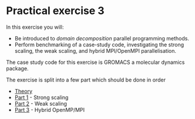# Practical exercise 3

In this exercise you will:

- Be introduced to *domain decomposition* parallel programming methods.
- Perform benchmarking of a case-study code, investigating the strong scaling, the weak scaling, and hybrid MPI/OpenMPI parallelisation.


The case study code for this exercise is GROMACS a molecular dynamics package.

The exercise is split into a few part which should be done in order

- [Theory](./theory.md)
- [Part 1](./part1.md) - Strong scaling 
- [Part 2](./part2.md) - Weak scaling
- [Part 3](./part3.md) - Hybrid OpenMP/MPI